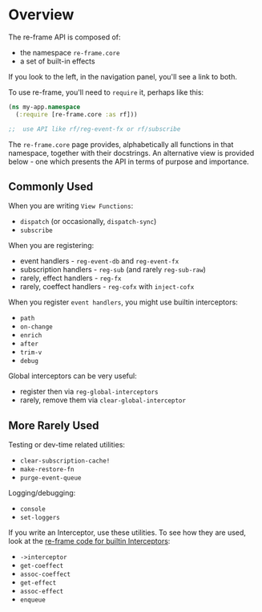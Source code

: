 # Overview

The re-frame API is composed of: 

  - the namespace `re-frame.core`
  - a set of built-in effects

If you look to the left, in the navigation panel, you'll see a link to both. 

To use re-frame, you'll 
need to `require` it, perhaps like this:
```clj
(ns my-app.namespace
  (:require [re-frame.core :as rf]))

;;  use API like rf/reg-event-fx or rf/subscribe
```

The `re-frame.core` page provides, alphabetically all functions in that namespace, together with their docstrings. An alternative view is provided below - one which presents the API in terms of purpose and importance.

## Commonly Used

When you are writing `View Functions`: 

  - `dispatch` (or occasionally, `dispatch-sync`)
  - `subscribe`

When you are registering:

  - event handlers - `reg-event-db` and `reg-event-fx`
  - subscription handlers - `reg-sub` (and rarely `reg-sub-raw`)
  - rarely, effect handlers - `reg-fx` 
  - rarely, coeffect handlers - `reg-cofx` with `inject-cofx`

When you register `event handlers`, you might use builtin interceptors: 

  - `path`
  - `on-change`
  - `enrich`
  - `after`
  - `trim-v`
  - `debug`

Global interceptors can be very useful:

  - register then via `reg-global-interceptors` 
  - rarely, remove them via `clear-global-interceptor`

## More Rarely Used

Testing or dev-time related utilities:

  - `clear-subscription-cache!`
  - `make-restore-fn`
  - `purge-event-queue`

Logging/debugging:

  - `console`
  - `set-loggers`


If you write an Interceptor, use these utilities. To see how they are used, look 
at the [re-frame code for builtin Interceptors](https://github.com/day8/re-frame/blob/master/src/re_frame/std_interceptors.cljc):

  - `->interceptor`
  - `get-coeffect` 
  - `assoc-coeffect`
  - `get-effect`
  - `assoc-effect`
  - `enqueue`
